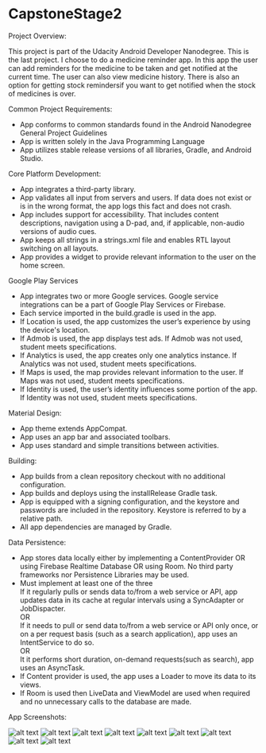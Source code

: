 # CapstoneStage2

Project Overview:

This project is part of the Udacity Android Developer Nanodegree. This is the last project. I choose to do a medicine reminder app. In this app the user can add reminders for the medicine to be taken and get notified at the current time. The user can also view medicine history. There is also an option for getting stock remindersif you want to get notified when the stock of medicines is over.

Common Project Requirements:

- App conforms to common standards found in the Android Nanodegree General Project Guidelines
- App is written solely in the Java Programming Language
- App utilizes stable release versions of all libraries, Gradle, and Android Studio.

Core Platform Development:

 - App integrates a third-party library.  
 - App validates all input from servers and users. If data does not exist or is in the wrong format, the app logs this fact and does not crash.  
 - App includes support for accessibility. That includes content descriptions, navigation using a D-pad, and, if applicable, non-audio versions of audio cues.  
 - App keeps all strings in a strings.xml file and enables RTL layout switching on all layouts.  
 - App provides a widget to provide relevant information to the user on the home screen.  

Google Play Services

 - App integrates two or more Google services. Google service integrations can be a part of Google Play Services or Firebase.
 - Each service imported in the build.gradle is used in the app.
 - If Location is used, the app customizes the user’s experience by using the device's location.
 - If Admob is used, the app displays test ads. If Admob was not used, student meets specifications.
 - If Analytics is used, the app creates only one analytics instance. If Analytics was not used, student meets specifications.
 - If Maps is used, the map provides relevant information to the user. If Maps was not used, student meets specifications.
 - If Identity is used, the user’s identity influences some portion of the app. If Identity was not used, student meets specifications.

Material Design:

 - App theme extends AppCompat.
 - App uses an app bar and associated toolbars.
 - App uses standard and simple transitions between activities.

Building:

 - App builds from a clean repository checkout with no additional configuration.
 - App builds and deploys using the installRelease Gradle task.
 - App is equipped with a signing configuration, and the keystore and passwords are included in the repository. Keystore is referred to by a relative path.
 - All app dependencies are managed by Gradle.

Data Persistence:

 - App stores data locally either by implementing a ContentProvider OR using Firebase Realtime Database OR using Room. No third party frameworks nor Persistence Libraries may be used.  
 - Must implement at least one of the three  
   If it regularly pulls or sends data to/from a web service or API, app updates data in its cache at regular intervals using a SyncAdapter or JobDispacter.  
   OR  
   If it needs to pull or send data to/from a web service or API only once, or on a per request basis (such as a search application), app uses an IntentService to do so.  
   OR  
   It it performs short duration, on-demand requests(such as search), app uses an AsyncTask.
 - If Content provider is used, the app uses a Loader to move its data to its views.
 - If Room is used then LiveData and ViewModel are used when required and no unnecessary calls to the database are made.

App Screenshots:

![alt text](https://github.com/sudhakalai/CapstoneStage2/blob/master/app/screenshots/today.png)
![alt text](https://github.com/sudhakalai/CapstoneStage2/blob/master/app/screenshots/add_reminder.png)  ![alt text](https://github.com/sudhakalai/CapstoneStage2/blob/master/app/screenshots/time_setup.png)
![alt text](https://github.com/sudhakalai/CapstoneStage2/blob/master/app/screenshots/date_picker.png) ![alt text](https://github.com/sudhakalai/CapstoneStage2/blob/master/app/screenshots/time_picker.png)
![alt text](https://github.com/sudhakalai/CapstoneStage2/blob/master/app/screenshots/notification.png) ![alt text](https://github.com/sudhakalai/CapstoneStage2/blob/master/app/screenshots/popup.png) ![alt text](https://github.com/sudhakalai/CapstoneStage2/blob/master/app/screenshots/history.png)
![alt text](https://github.com/sudhakalai/CapstoneStage2/blob/master/app/screenshots/settings.png)
